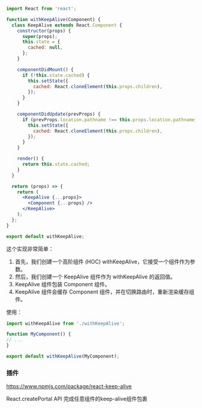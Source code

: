```jsx
import React from 'react';

function withKeepAlive(Component) {
  class KeepAlive extends React.Component {
    constructor(props) {
      super(props);
      this.state = {
        cached: null,
      };
    }

    componentDidMount() {
      if (!this.state.cached) {
        this.setState({
          cached: React.cloneElement(this.props.children),
        });
      }
    }

    componentDidUpdate(prevProps) {
      if (prevProps.location.pathname !== this.props.location.pathname) {
        this.setState({
          cached: React.cloneElement(this.props.children),
        });
      }
    }

    render() {
      return this.state.cached;
    }
  }

  return (props) => {
    return (
      <KeepAlive {...props}>
        <Component {...props} />
      </KeepAlive>
    );
  };
}

export default withKeepAlive;

```
这个实现非常简单：

1. 首先，我们创建一个高阶组件 (HOC) withKeepAlive，它接受一个组件作为参数。
2. 然后，我们创建一个 KeepAlive 组件作为 withKeepAlive 的返回值。
3. KeepAlive 组件包装 Component 组件。
4. KeepAlive 组件会缓存 Component 组件，并在切换路由时，重新渲染缓存组件。

使用：
```jsx
import withKeepAlive from './withKeepAlive';

function MyComponent() {
// ...
}

export default withKeepAlive(MyComponent);
```

### 插件
https://www.npmjs.com/package/react-keep-alive

React.createPortal API 完成任意组件的keep-alive组件包裹
